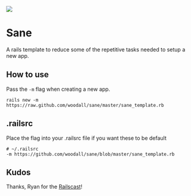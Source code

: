 ![](http://i0.wp.com/hypebeast.com/image/2012/06/banksy-paints-the-queen-as-david-bowies-aladdin-sane-1.jpg?w=930)
# Sane
A rails template to reduce some of the repetitive tasks needed to setup a new app.

## How to use

Pass the `-m` flag when creating a new app.

    rails new -m https://raw.github.com/woodall/sane/master/sane_template.rb

## .railsrc

Place the flag into your .railsrc file if you want these to be default

    # ~/.railsrc
    -m https://github.com/woodall/sane/blob/master/sane_template.rb

## Kudos
Thanks, Ryan for the [Railscast](http://railscasts.com/episodes/148-app-templates-in-rails-2-3)!
